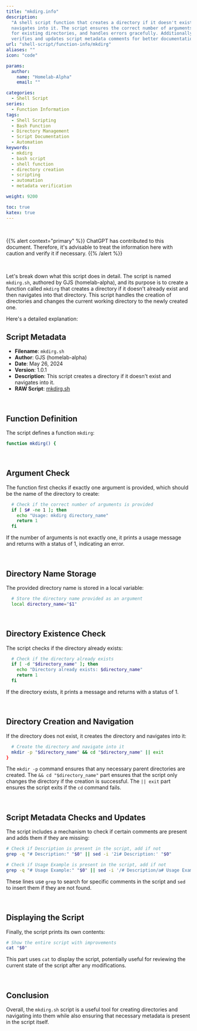 ```yaml
---
title: "mkdirg.info"
description:
  "A shell script function that creates a directory if it doesn't exist and
  navigates into it. The script ensures the correct number of arguments, checks
  for existing directories, and handles errors gracefully. Additionally, it
  verifies and updates script metadata comments for better documentation."
url: "shell-script/function-info/mkdirg"
aliases: ""
icon: "code"

params:
  author:
    name: "Homelab-Alpha"
    email: ""

categories:
  - Shell Script
series:
  - Function Information
tags:
  - Shell Scripting
  - Bash Function
  - Directory Management
  - Script Documentation
  - Automation
keywords:
  - mkdirg
  - bash script
  - shell function
  - directory creation
  - scripting
  - automation
  - metadata verification

weight: 9200

toc: true
katex: true
---
```


<br />

{{% alert context="primary" %}}
ChatGPT has contributed to this document. Therefore, it's advisable to treat the
information here with caution and verify it if necessary. {{% /alert %}}

<br />

Let's break down what this script does in detail. The script is named
`mkdirg.sh`, authored by GJS (homelab-alpha), and its purpose is to create a
function called `mkdirg` that creates a directory if it doesn't already exist
and then navigates into that directory. This script handles the creation of
directories and changes the current working directory to the newly created one.

Here's a detailed explanation:

## Script Metadata

- **Filename**: `mkdirg.sh`
- **Author**: GJS (homelab-alpha)
- **Date**: May 26, 2024
- **Version**: 1.0.1
- **Description**: This script creates a directory if it doesn't exist and
  navigates into it.
- **RAW Script**: [mkdirg.sh]

<br />

## Function Definition

The script defines a function `mkdirg`:

```bash
function mkdirg() {
```

<br />

## Argument Check

The function first checks if exactly one argument is provided, which should be
the name of the directory to create:

```bash
  # Check if the correct number of arguments is provided
  if [ $# -ne 1 ]; then
    echo "Usage: mkdirg directory_name"
    return 1
  fi
```

If the number of arguments is not exactly one, it prints a usage message and
returns with a status of 1, indicating an error.

<br />

## Directory Name Storage

The provided directory name is stored in a local variable:

```bash
  # Store the directory name provided as an argument
  local directory_name="$1"
```

<br />

## Directory Existence Check

The script checks if the directory already exists:

```bash
  # Check if the directory already exists
  if [ -d "$directory_name" ]; then
    echo "Directory already exists: $directory_name"
    return 1
  fi
```

If the directory exists, it prints a message and returns with a status of 1.

<br />

## Directory Creation and Navigation

If the directory does not exist, it creates the directory and navigates into it:

```bash
  # Create the directory and navigate into it
  mkdir -p "$directory_name" && cd "$directory_name" || exit
}
```

The `mkdir -p` command ensures that any necessary parent directories are
created. The `&& cd "$directory_name"` part ensures that the script only changes
the directory if the creation is successful. The `|| exit` part ensures the
script exits if the `cd` command fails.

<br />

## Script Metadata Checks and Updates

The script includes a mechanism to check if certain comments are present and
adds them if they are missing:

```bash
# Check if Description is present in the script, add if not
grep -q "# Description:" "$0" || sed -i '2i# Description:' "$0"

# Check if Usage Example is present in the script, add if not
grep -q "# Usage Example:" "$0" || sed -i '/# Description/a# Usage Example:' "$0"
```

These lines use `grep` to search for specific comments in the script and `sed`
to insert them if they are not found.

<br />

## Displaying the Script

Finally, the script prints its own contents:

```bash
# Show the entire script with improvements
cat "$0"
```

This part uses `cat` to display the script, potentially useful for reviewing the
current state of the script after any modifications.

<br />

## Conclusion

Overall, the `mkdirg.sh` script is a useful tool for creating directories and
navigating into them while also ensuring that necessary metadata is present in
the script itself.

[mkdirg.sh]:
  https://raw.githubusercontent.com/homelab-alpha/shell-script/main/functions/mkdirg.sh
